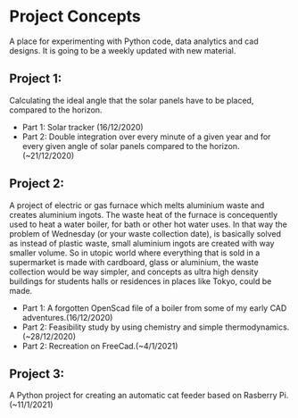 # Project Concepts
A place for experimenting with Python code, data analytics and cad designs.
It is going to be a weekly updated with new material.

## Project 1: 
Calculating the ideal angle that the solar panels have to be placed, compared to the horizon. 
* Part 1: Solar tracker (16/12/2020)
* Part 2: Double integration over every minute of a given year and for every given angle of solar panels compared to the horizon. (~21/12/2020)

## Project 2:
A project of electric or gas furnace which melts aluminium waste and creates aluminium ingots.
The waste heat of the furnace is concequently used to heat a water boiler, for bath or other hot water uses.
In that way the problem of Wednesday (or your waste collection date), is basically solved as instead of plastic waste, small aluminium ingots are created with way smaller volume.
So in utopic world where everything that is sold in a supermarket is made with cardboard, glass or aluminium, the waste collection would be way simpler, and concepts as ultra high density buildings for students halls or residences in places like Tokyo, could be made.
* Part 1: A forgotten OpenScad file of a boiler from some of my early CAD adventures.(16/12/2020)
* Part 2: Feasibility study by using chemistry and simple thermodynamics.(~28/12/2020)
* Part 2: Recreation on FreeCad.(~4/1/2021)

## Project 3:
A Python project for creating an automatic cat feeder based on Rasberry Pi.(~11/1/2021)
